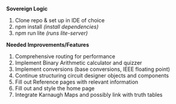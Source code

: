 **Sovereign Logic**

1. Clone repo & set up in IDE of choice 
2. npm install _(install dependencies)_
3. npm run lite _(runs lite-server)_

**Needed Improvements/Features**

1. Comprehensive routing for performance
2. Implement Binary Arithmetic calculator and quizzer
3. Implement conversions (base conversions, IEEE floating point)
4. Continue structuring circuit designer objects and components
5. Fill out Reference pages with relevant information
6. Fill out and style the home page
7. Integrate Karnaugh Maps and possibly link with truth tables

